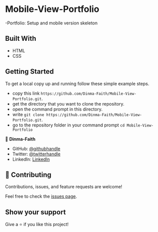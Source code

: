 # Mobile-View-Portfolio

-Portfolio: Setup and mobile version skeleton

## Built With

- HTML
- CSS

## Getting Started

To get a local copy up and running follow these simple example steps.

- copy this link `https://github.com/Dinma-Faith/Mobile-View-Portfolio.git`.
- get the directory that you want to clone the repository.
- open the command prompt in this directory.
- write `git clone https://github.com/Dinma-Faith/Mobile-View-Portfolio.git`.
- go to the repository folder in your command prompt `cd Mobile-View-Portfolio`



👤 **Dinma-Faith**

- GitHub: [@githubhandle](https://github.com/Dinma-Faith)
- Twitter: [@twitterhandle](https://twitter.com/paul_dinma)
- LinkedIn: [LinkedIn](https://linkedin.com/in/chidinma-faith)


## 🤝 Contributing

Contributions, issues, and feature requests are welcome!

Feel free to check the [issues page](../../issues/).

## Show your support

Give a ⭐️ if you like this project!
